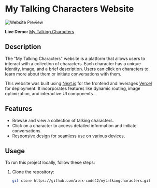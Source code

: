 # My Talking Characters Website

![Website Preview](https://your-image-url-here.com)

**Live Demo:** [My Talking Characters](https://res.cloudinary.com/dqbpcswn9/image/upload/v1695287085/website_rzyhve.png)

## Description

The "My Talking Characters" website is a platform that allows users to interact with a collection of characters. Each character has a unique identity, image, and a brief description. Users can click on characters to learn more about them or initiate conversations with them.

This website was built using [Next.js](https://nextjs.org/) for the frontend and leverages [Vercel](https://vercel.com/) for deployment. It incorporates features like dynamic routing, image optimization, and interactive UI components.

## Features

- Browse and view a collection of talking characters.
- Click on a character to access detailed information and initiate conversations.
- Responsive design for seamless use on various devices.

## Usage

To run this project locally, follow these steps:

1. Clone the repository:

   ```bash
   git clone https://github.com/alex-code42/mytalkingcharacters.git
   ```
